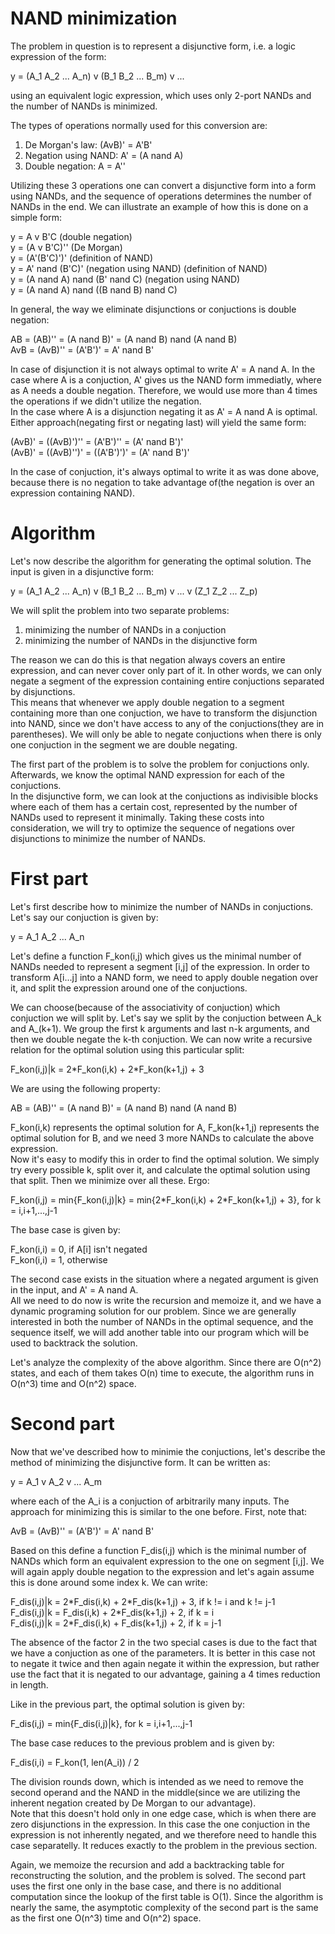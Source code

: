 # NAND minimization

The problem in question is to represent a disjunctive form, i.e. a logic expression of the form:

y = (A_1 A_2 ... A_n) v (B_1 B_2 ... B_m) v ... 

using an equivalent logic expression, which uses only 2-port NANDs and the number of NANDs is minimized.

The types of operations normally used for this conversion are: 
1. De Morgan's law: (AvB)' = A'B' 
2. Negation using NAND: A' = (A nand A) 
3. Double negation: A = A'' 

Utilizing these 3 operations one can convert a disjunctive form into a form using NANDs, and the sequence of operations determines the number of NANDs in the end. We can illustrate an example of how this is done on a simple form: 

y = A v B'C (double negation) \
y = (A v B'C)'' (De Morgan) \
y = (A'(B'C)')' (definition of NAND) \
y = A' nand (B'C)' (negation using NAND) (definition of NAND) \
y = (A nand A) nand (B' nand C) (negation using NAND) \
y = (A nand A) nand ((B nand B) nand C) 

In general, the way we eliminate disjunctions or conjuctions is double negation: 

AB = (AB)'' = (A nand B)' = (A nand B) nand (A nand B) \
AvB = (AvB)'' = (A'B')' = A' nand B' 

In case of disjunction it is not always optimal to write A' = A nand A. In the case where A is a conjuction, A' gives us the NAND form immediatly, where as A needs a double negation. Therefore, we would use more than 4 times the operations if we didn't utilize the negation. \
In the case where A is a disjunction negating it as A' = A nand A is optimal. Either approach(negating first or negating last) will yield the same form: 

(AvB)' = ((AvB)')'' = (A'B')'' = (A' nand B')' \
(AvB)' = ((AvB)'')' = ((A'B')')' = (A' nand B')' 

In the case of conjuction, it's always optimal to write it as was done above, because there is no negation to take advantage of(the negation is over an expression containing NAND). 

# Algorithm #

Let's now describe the algorithm for generating the optimal solution. The input is given in a disjunctive form:

y = (A_1 A_2 ... A_n) v (B_1 B_2 ... B_m) v ... v (Z_1 Z_2 ... Z_p)

We will split the problem into two separate problems:
1. minimizing the number of NANDs in a conjuction
2. minimizing the number of NANDs in the disjunctive form

The reason we can do this is that negation always covers an entire expression, and can never cover only part of it. In other words, we can only negate a segment of the expression containing entire conjuctions separated by disjunctions.\
This means that whenever we apply double negation to a segment containing more than one conjuction, we have to transform the disjunction into NAND, since we don't have access to any of the conjuctions(they are in parentheses). We will only be able to negate conjuctions when there is only one conjuction in the segment we are double negating.

The first part of the problem is to solve the problem for conjuctions only. Afterwards, we know the optimal NAND expression for each of the conjuctions.\
In the disjunctive form, we can look at the conjuctions as indivisible blocks where each of them has a certain cost, represented by the number of NANDs used to represent it minimally. Taking these costs into consideration, we will try to optimize the sequence of negations over disjunctions to minimize the number of NANDs.

# First part #

Let's first describe how to minimize the number of NANDs in conjuctions. Let's say our conjuction is given by:

y = A_1 A_2 ... A_n

Let's define a function F_kon(i,j) which gives us the minimal number of NANDs needed to represent a segment [i,j] of the expression. In order to transform A[i...j] into a NAND form, we need to apply double negation over it, and split the expression around one of the conjuctions.

We can choose(because of the associativity of conjuction) which conjuction we will split by. Let's say we split by the conjuction between A_k and A_(k+1). We group the first k arguments and last n-k arguments, and then we double negate the k-th conjuction. We can now write a recursive relation for the optimal solution using this particular split:

F_kon(i,j)|k = 2\*F_kon(i,k) + 2\*F_kon(k+1,j) + 3

We are using the following property:

AB = (AB)'' = (A nand B)' = (A nand B) nand (A nand B)

F_kon(i,k) represents the optimal solution for A, F_kon(k+1,j) represents the optimal solution for B, and we need 3 more NANDs to calculate the above expression.\
Now it's easy to modify this in order to find the optimal solution. We simply try every possible k, split over it, and calculate the optimal solution using that split. Then we minimize over all these. Ergo:

F_kon(i,j) = min{F_kon(i,j)|k} = min{2\*F_kon(i,k) + 2\*F_kon(k+1,j) + 3}, for k = i,i+1,...,j-1

The base case is given by:

F_kon(i,i) = 0, if A[i] isn't negated\
F_kon(i,i) = 1, otherwise

The second case exists in the situation where a negated argument is given in the input, and A' = A nand A.\
All we need to do now is write the recursion and memoize it, and we have a dynamic programing solution for our problem. Since we are generally interested in both the number of NANDs in the optimal sequence, and the sequence itself, we will add another table into our program which will be used to backtrack the solution.

Let's analyze the complexity of the above algorithm. Since there are O(n^2) states, and each of them takes O(n) time to execute, the algorithm runs in O(n^3) time and O(n^2) space. 

# Second part #

Now that we've described how to minimie the conjuctions, let's describe the method of minimizing the disjunctive form. It can be written as:

y = A_1 v A_2 v ... A_m

where each of the A_i is a conjuction of arbitrarily many inputs. The approach for minimizing this is similar to the one before. First, note that:

AvB = (AvB)'' = (A'B')' = A' nand B'

Based on this define a function F_dis(i,j) which is the minimal number of NANDs which form an equivalent expression to the one on segment [i,j]. We will again apply double negation to the expression and let's again assume this is done around some index k. We can write:

F_dis(i,j)|k = 2\*F_dis(i,k) + 2\*F_dis(k+1,j) + 3, if k != i and k != j-1\
F_dis(i,j)|k = F_dis(i,k) + 2\*F_dis(k+1,j) + 2, if k = i\
F_dis(i,j)|k = 2\*F_dis(i,k) + F_dis(k+1,j) + 2, if k = j-1

The absence of the factor 2 in the two special cases is due to the fact that we have a conjuction as one of the parameters. It is better in this case not to negate it twice and then again negate it within the expression, but rather use the fact that it is negated to our advantage, gaining a 4 times reduction in length.

Like in the previous part, the optimal solution is given by:

F_dis(i,j) = min{F_dis(i,j)|k}, for k = i,i+1,...,j-1

The base case reduces to the previous problem and is given by:

F_dis(i,i) = F_kon(1, len(A_i)) / 2

The division rounds down, which is intended as we need to remove the second operand and the NAND in the middle(since we are utilizing the inherent negation created by De Morgan to our advantage).\
Note that this doesn't hold only in one edge case, which is when there are zero disjunctions in the expression. In this case the one conjuction in the expression is not inherently negated, and we therefore need to handle this case separatelly. It reduces exactly to the problem in the previous section.

Again, we memoize the recursion and add a backtracking table for reconstructing the solution, and the problem is solved. The second part uses the first one only in the base case, and there is no additional computation since the lookup of the first table is O(1). Since the algorithm is nearly the same, the asymptotic complexity of the second part is the same as the first one O(n^3) time and O(n^2) space.
